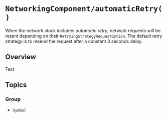 # ``NetworkingComponent/automaticRetry()``

When the network stack includes _automatic retry_, network requests will be resent depending on their ``RetryingStrategyRequestOption``. The default retry strategy is to resend the request after a constant 3 seconds delay.

## Overview

Text

## Topics

### Group

- ``Symbol``
